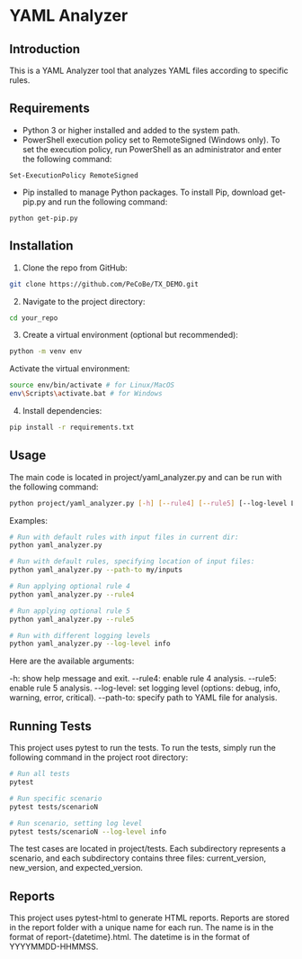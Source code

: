 # YAML Analyzer
## Introduction
This is a YAML Analyzer tool that analyzes YAML files according to specific rules.

## Requirements
- Python 3 or higher installed and added to the system path.
- PowerShell execution policy set to RemoteSigned (Windows only). To set the execution policy, run PowerShell as an administrator and enter the following command:
```
Set-ExecutionPolicy RemoteSigned
```
- Pip installed to manage Python packages. To install Pip, download get-pip.py and run the following command:
```
python get-pip.py
```
## Installation
1. Clone the repo from GitHub:
```bash
git clone https://github.com/PeCoBe/TX_DEMO.git
```
2. Navigate to the project directory:
```bash
cd your_repo
```
3. Create a virtual environment (optional but recommended):
```bash
python -m venv env
```
Activate the virtual environment:
```bash
source env/bin/activate # for Linux/MacOS
env\Scripts\activate.bat # for Windows
```
4. Install dependencies:
```bash
pip install -r requirements.txt
```
## Usage
The main code is located in project/yaml_analyzer.py and can be run with the following command:

```bash
python project/yaml_analyzer.py [-h] [--rule4] [--rule5] [--log-level LOG_LEVEL] [--path-to PATH_TO]
```

Examples:
```bash
# Run with default rules with input files in current dir:
python yaml_analyzer.py

# Run with default rules, specifying location of input files:
python yaml_analyzer.py --path-to my/inputs

# Run applying optional rule 4
python yaml_analyzer.py --rule4

# Run applying optional rule 5
python yaml_analyzer.py --rule5

# Run with different logging levels
python yaml_analyzer.py --log-level info
```

Here are the available arguments:

-h: show help message and exit.
--rule4: enable rule 4 analysis.
--rule5: enable rule 5 analysis.
--log-level: set logging level (options: debug, info, warning, error, critical).
--path-to: specify path to YAML file for analysis.

## Running Tests
This project uses pytest to run the tests. To run the tests, simply run the following command in the project root directory:
```bash
# Run all tests
pytest

# Run specific scenario
pytest tests/scenarioN

# Run scenario, setting log level
pytest tests/scenarioN --log-level info
```
The test cases are located in project/tests. Each subdirectory represents a scenario, and each subdirectory contains three files: current_version, new_version, and expected_version.

## Reports
This project uses pytest-html to generate HTML reports. Reports are stored in the report folder with a unique name for each run. The name is in the format of report-{datetime}.html. The datetime is in the format of YYYYMMDD-HHMMSS.